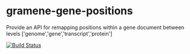 # gramene-gene-positions
Provide an API for remapping positions within a gene document between levels ['genome','gene','transcript','protein']

[![Build Status](https://travis-ci.org/warelab/gramene-gene-positions.svg)](https://travis-ci.org/warelab/gramene-gene-positions)
